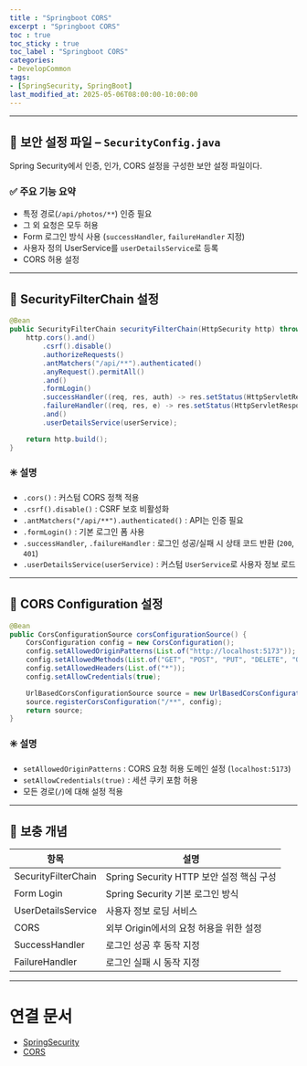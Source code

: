 ```yaml
---
title : "Springboot CORS"
excerpt : "Springboot CORS"
toc : true
toc_sticky : true
toc_label : "Springboot CORS"
categories:
- DevelopCommon
tags:
- [SpringSecurity, SpringBoot]
last_modified_at: 2025-05-06T08:00:00-10:00:00
---
```

  
---
  
## 📌 보안 설정 파일 – `SecurityConfig.java`

Spring Security에서 인증, 인가, CORS 설정을 구성한 보안 설정 파일이다.
  
### ✅ 주요 기능 요약

- 특정 경로(`/api/photos/**`) 인증 필요
- 그 외 요청은 모두 허용
- Form 로그인 방식 사용 (`successHandler`, `failureHandler` 지정)
- 사용자 정의 UserService를 `userDetailsService`로 등록
- CORS 허용 설정

---
  
## 📌 SecurityFilterChain 설정
  
```java
@Bean
public SecurityFilterChain securityFilterChain(HttpSecurity http) throws Exception {
    http.cors().and()
        .csrf().disable()
        .authorizeRequests()
        .antMatchers("/api/**").authenticated()
        .anyRequest().permitAll()
        .and()
        .formLogin()
        .successHandler((req, res, auth) -> res.setStatus(HttpServletResponse.SC_OK))
        .failureHandler((req, res, e) -> res.setStatus(HttpServletResponse.SC_UNAUTHORIZED))
        .and()
        .userDetailsService(userService);

    return http.build();
}
```
  
### ✳️ 설명

- `.cors()` : 커스텀 CORS 정책 적용
- `.csrf().disable()` : CSRF 보호 비활성화
- `.antMatchers("/api/**").authenticated()` : API는 인증 필요
- `.formLogin()` : 기본 로그인 폼 사용
- `.successHandler`, `.failureHandler` : 로그인 성공/실패 시 상태 코드 반환 (`200`, `401`)
- `.userDetailsService(userService)` : 커스텀 `UserService`로 사용자 정보 로드

---
  
## 📌 CORS Configuration 설정
  
```java
@Bean
public CorsConfigurationSource corsConfigurationSource() {
    CorsConfiguration config = new CorsConfiguration();
    config.setAllowedOriginPatterns(List.of("http://localhost:5173"));
    config.setAllowedMethods(List.of("GET", "POST", "PUT", "DELETE", "OPTIONS"));
    config.setAllowedHeaders(List.of("*"));
    config.setAllowCredentials(true);

    UrlBasedCorsConfigurationSource source = new UrlBasedCorsConfigurationSource();
    source.registerCorsConfiguration("/**", config);
    return source;
}
```
  
### ✳️ 설명

- `setAllowedOriginPatterns` : CORS 요청 허용 도메인 설정 (`localhost:5173`)
- `setAllowCredentials(true)` : 세션 쿠키 포함 허용
- 모든 경로(`/`)에 대해 설정 적용

---
  
## 📎 보충 개념

| 항목 | 설명 |
|------|------|
| SecurityFilterChain | Spring Security HTTP 보안 설정 핵심 구성 |
| Form Login | Spring Security 기본 로그인 방식 |
| UserDetailsService | 사용자 정보 로딩 서비스 |
| CORS | 외부 Origin에서의 요청 허용을 위한 설정 |
| SuccessHandler | 로그인 성공 후 동작 지정 |
| FailureHandler | 로그인 실패 시 동작 지정 |

---
  
# 연결 문서
- [SpringSecurity](../../spring/spring-SpringSecurity)
- [CORS](../../servercommon/servercommon-CORS)